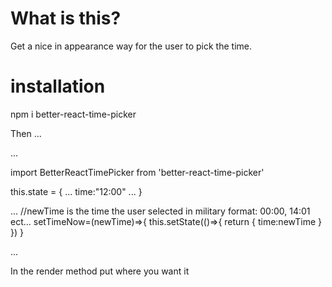# What is this?

Get a nice in appearance way for the user to pick the time.

# installation

npm i better-react-time-picker

Then ...

...

import BetterReactTimePicker from 'better-react-time-picker'


this.state = {
    ...
    time:"12:00"
    ...
}

...
//newTime is the time the user selected in military format: 00:00, 14:01 ect...
setTimeNow=(newTime)=>{
    this.setState(()=>{
        return {
            time:newTime
        }
    })
}

...

In the render method put
<BetterReactTimePicker setTimeNow={this.setTimeNow} />
where you want it
